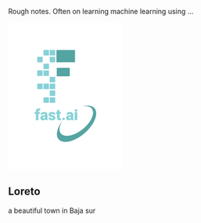 Rough notes. Often on learning machine learning using ...

![Image of fast.ai logo](images/logo.png)

## Loreto

a beautiful town in Baja sur
